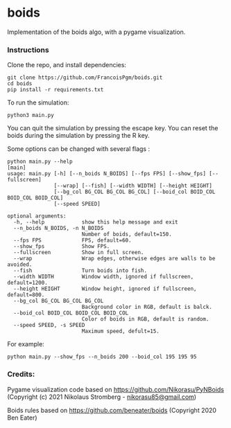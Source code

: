 # boids
Implementation of the boids algo, with a pygame visualization.

### Instructions

Clone the repo, and install dependencies:

```
git clone https://github.com/FrancoisPgm/boids.git
cd boids
pip install -r requirements.txt
```

To run the simulation:
```
python3 main.py
```

You can quit the simulation by pressing the escape key.
You can reset the boids during the simulation by pressing the R key.

Some options can be changed with several flags :
```
python main.py --help                                                          [main]
usage: main.py [-h] [--n_boids N_BOIDS] [--fps FPS] [--show_fps] [--fullscreen]
               [--wrap] [--fish] [--width WIDTH] [--height HEIGHT]
               [--bg_col BG_COL BG_COL BG_COL] [--boid_col BOID_COL BOID_COL BOID_COL]
               [--speed SPEED]

optional arguments:
  -h, --help            show this help message and exit
  --n_boids N_BOIDS, -n N_BOIDS
                        Number of boids, default=150.
  --fps FPS             FPS, default=60.
  --show_fps            Show FPS.
  --fullscreen          Show in full screen.
  --wrap                Wrap edges, otherwise edges are walls to be avoided.
  --fish                Turn boids into fish.
  --width WIDTH         Window width, ignored if fullscreen, default=1200.
  --height HEIGHT       Window height, ignored if fullscreen, default=800.
  --bg_col BG_COL BG_COL BG_COL
                        Background color in RGB, default is balck.
  --boid_col BOID_COL BOID_COL BOID_COL
                        Color of boids in RGB, default is random.
  --speed SPEED, -s SPEED
                        Maximum speed, defult=15.
```

For example:
```
python main.py --show_fps --n_boids 200 --boid_col 195 195 95
```


### Credits:

Pygame visualization code based on https://github.com/Nikorasu/PyNBoids (Copyright (c) 2021  Nikolaus Stromberg - nikorasu85@gmail.com)

Boids rules based on https://github.com/beneater/boids (Copyright 2020 Ben Eater)

